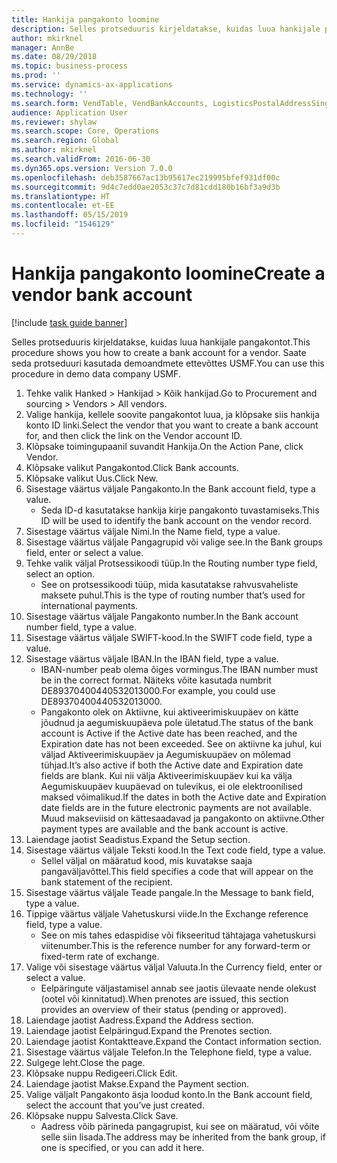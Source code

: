 ```yaml
---
title: Hankija pangakonto loomine
description: Selles protseduuris kirjeldatakse, kuidas luua hankijale pangakontot.
author: mkirknel
manager: AnnBe
ms.date: 08/29/2018
ms.topic: business-process
ms.prod: ''
ms.service: dynamics-ax-applications
ms.technology: ''
ms.search.form: VendTable, VendBankAccounts, LogisticsPostalAddressSingle
audience: Application User
ms.reviewer: shylaw
ms.search.scope: Core, Operations
ms.search.region: Global
ms.author: mkirknel
ms.search.validFrom: 2016-06-30
ms.dyn365.ops.version: Version 7.0.0
ms.openlocfilehash: deb3587667ac13b95617ec219995bfef931df00c
ms.sourcegitcommit: 9d4c7edd0ae2053c37c7d81cdd180b16bf3a9d3b
ms.translationtype: HT
ms.contentlocale: et-EE
ms.lasthandoff: 05/15/2019
ms.locfileid: "1546129"
---
```

# <a name="create-a-vendor-bank-account"></a><span data-ttu-id="9161d-103">Hankija pangakonto loomine</span><span class="sxs-lookup"><span data-stu-id="9161d-103">Create a vendor bank account</span></span>

[!include [task guide banner](../../includes/task-guide-banner.md)]

<span data-ttu-id="9161d-104">Selles protseduuris kirjeldatakse, kuidas luua hankijale pangakontot.</span><span class="sxs-lookup"><span data-stu-id="9161d-104">This procedure shows you how to create a bank account for a vendor.</span></span> <span data-ttu-id="9161d-105">Saate seda protseduuri kasutada demoandmete ettevõttes USMF.</span><span class="sxs-lookup"><span data-stu-id="9161d-105">You can use this procedure in demo data company USMF.</span></span>

1. <span data-ttu-id="9161d-106">Tehke valik Hanked > Hankijad > Kõik hankijad.</span><span class="sxs-lookup"><span data-stu-id="9161d-106">Go to Procurement and sourcing > Vendors > All vendors.</span></span>
2. <span data-ttu-id="9161d-107">Valige hankija, kellele soovite pangakontot luua, ja klõpsake siis hankija konto ID linki.</span><span class="sxs-lookup"><span data-stu-id="9161d-107">Select the vendor that you want to create a bank account for, and then click the link on the Vendor account ID.</span></span>
3. <span data-ttu-id="9161d-108">Klõpsake toimingupaanil suvandit Hankija.</span><span class="sxs-lookup"><span data-stu-id="9161d-108">On the Action Pane, click Vendor.</span></span>
4. <span data-ttu-id="9161d-109">Klõpsake valikut Pangakontod.</span><span class="sxs-lookup"><span data-stu-id="9161d-109">Click Bank accounts.</span></span>
5. <span data-ttu-id="9161d-110">Klõpsake valikut Uus.</span><span class="sxs-lookup"><span data-stu-id="9161d-110">Click New.</span></span>
6. <span data-ttu-id="9161d-111">Sisestage väärtus väljale Pangakonto.</span><span class="sxs-lookup"><span data-stu-id="9161d-111">In the Bank account field, type a value.</span></span>
    * <span data-ttu-id="9161d-112">Seda ID-d kasutatakse hankija kirje pangakonto tuvastamiseks.</span><span class="sxs-lookup"><span data-stu-id="9161d-112">This ID will be used to identify the bank account on the vendor record.</span></span>  
7. <span data-ttu-id="9161d-113">Sisestage väärtus väljale Nimi.</span><span class="sxs-lookup"><span data-stu-id="9161d-113">In the Name field, type a value.</span></span>
8. <span data-ttu-id="9161d-114">Sisestage väärtus väljale Pangagrupid või valige see.</span><span class="sxs-lookup"><span data-stu-id="9161d-114">In the Bank groups field, enter or select a value.</span></span>
9. <span data-ttu-id="9161d-115">Tehke valik väljal Protsessikoodi tüüp.</span><span class="sxs-lookup"><span data-stu-id="9161d-115">In the Routing number type field, select an option.</span></span>
    * <span data-ttu-id="9161d-116">See on protsessikoodi tüüp, mida kasutatakse rahvusvaheliste maksete puhul.</span><span class="sxs-lookup"><span data-stu-id="9161d-116">This is the type of routing number that’s used for international payments.</span></span>  
10. <span data-ttu-id="9161d-117">Sisestage väärtus väljale Pangakonto number.</span><span class="sxs-lookup"><span data-stu-id="9161d-117">In the Bank account number field, type a value.</span></span>
11. <span data-ttu-id="9161d-118">Sisestage väärtus väljale SWIFT-kood.</span><span class="sxs-lookup"><span data-stu-id="9161d-118">In the SWIFT code field, type a value.</span></span>
12. <span data-ttu-id="9161d-119">Sisestage väärtus väljale IBAN.</span><span class="sxs-lookup"><span data-stu-id="9161d-119">In the IBAN field, type a value.</span></span>
    * <span data-ttu-id="9161d-120">IBAN-number peab olema õiges vormingus.</span><span class="sxs-lookup"><span data-stu-id="9161d-120">The IBAN number must be in the correct format.</span></span> <span data-ttu-id="9161d-121">Näiteks võite kasutada numbrit DE89370400440532013000.</span><span class="sxs-lookup"><span data-stu-id="9161d-121">For example, you could use DE89370400440532013000.</span></span>  
    * <span data-ttu-id="9161d-122">Pangakonto olek on Aktiivne, kui aktiveerimiskuupäev on kätte jõudnud ja aegumiskuupäeva pole ületatud.</span><span class="sxs-lookup"><span data-stu-id="9161d-122">The status of the bank account is Active if the Active date has been reached, and the Expiration date has not been exceeded.</span></span> <span data-ttu-id="9161d-123">See on aktiivne ka juhul, kui väljad Aktiveerimiskuupäev ja Aegumiskuupäev on mõlemad tühjad.</span><span class="sxs-lookup"><span data-stu-id="9161d-123">It’s also active if both the Active date and Expiration date fields are blank.</span></span> <span data-ttu-id="9161d-124">Kui nii välja Aktiveerimiskuupäev kui ka välja Aegumiskuupäev kuupäevad on tulevikus, ei ole elektroonilised maksed võimalikud.</span><span class="sxs-lookup"><span data-stu-id="9161d-124">If the dates in both the Active date and Expiration date fields are in the future electronic payments are not available.</span></span> <span data-ttu-id="9161d-125">Muud makseviisid on kättesaadavad ja pangakonto on aktiivne.</span><span class="sxs-lookup"><span data-stu-id="9161d-125">Other payment types are available and the bank account is active.</span></span>  
13. <span data-ttu-id="9161d-126">Laiendage jaotist Seadistus.</span><span class="sxs-lookup"><span data-stu-id="9161d-126">Expand the Setup section.</span></span>
14. <span data-ttu-id="9161d-127">Sisestage väärtus väljale Teksti kood.</span><span class="sxs-lookup"><span data-stu-id="9161d-127">In the Text code field, type a value.</span></span>
    * <span data-ttu-id="9161d-128">Sellel väljal on määratud kood, mis kuvatakse saaja pangaväljavõttel.</span><span class="sxs-lookup"><span data-stu-id="9161d-128">This field specifies a code that will appear on the bank statement of the recipient.</span></span>  
15. <span data-ttu-id="9161d-129">Sisestage väärtus väljale Teade pangale.</span><span class="sxs-lookup"><span data-stu-id="9161d-129">In the Message to bank field, type a value.</span></span>
16. <span data-ttu-id="9161d-130">Tippige väärtus väljale Vahetuskursi viide.</span><span class="sxs-lookup"><span data-stu-id="9161d-130">In the Exchange reference field, type a value.</span></span>
    * <span data-ttu-id="9161d-131">See on mis tahes edaspidise või fikseeritud tähtajaga vahetuskursi viitenumber.</span><span class="sxs-lookup"><span data-stu-id="9161d-131">This is the reference number for any forward-term or fixed-term rate of exchange.</span></span>  
17. <span data-ttu-id="9161d-132">Valige või sisestage väärtus väljal Valuuta.</span><span class="sxs-lookup"><span data-stu-id="9161d-132">In the Currency field, enter or select a value.</span></span>
    * <span data-ttu-id="9161d-133">Eelpäringute väljastamisel annab see jaotis ülevaate nende olekust (ootel või kinnitatud).</span><span class="sxs-lookup"><span data-stu-id="9161d-133">When prenotes are issued, this section provides an overview of their status (pending or approved).</span></span>  
18. <span data-ttu-id="9161d-134">Laiendage jaotist Aadress.</span><span class="sxs-lookup"><span data-stu-id="9161d-134">Expand the Address section.</span></span>
19. <span data-ttu-id="9161d-135">Laiendage jaotist Eelpäringud.</span><span class="sxs-lookup"><span data-stu-id="9161d-135">Expand the Prenotes section.</span></span>
20. <span data-ttu-id="9161d-136">Laiendage jaotist Kontaktteave.</span><span class="sxs-lookup"><span data-stu-id="9161d-136">Expand the Contact information section.</span></span>
21. <span data-ttu-id="9161d-137">Sisestage väärtus väljale Telefon.</span><span class="sxs-lookup"><span data-stu-id="9161d-137">In the Telephone field, type a value.</span></span>
22. <span data-ttu-id="9161d-138">Sulgege leht.</span><span class="sxs-lookup"><span data-stu-id="9161d-138">Close the page.</span></span>
23. <span data-ttu-id="9161d-139">Klõpsake nuppu Redigeeri.</span><span class="sxs-lookup"><span data-stu-id="9161d-139">Click Edit.</span></span>
24. <span data-ttu-id="9161d-140">Laiendage jaotist Makse.</span><span class="sxs-lookup"><span data-stu-id="9161d-140">Expand the Payment section.</span></span>
25. <span data-ttu-id="9161d-141">Valige väljalt Pangakonto äsja loodud konto.</span><span class="sxs-lookup"><span data-stu-id="9161d-141">In the Bank  account field, select the account that you’ve just created.</span></span>
26. <span data-ttu-id="9161d-142">Klõpsake nuppu Salvesta.</span><span class="sxs-lookup"><span data-stu-id="9161d-142">Click Save.</span></span>
    * <span data-ttu-id="9161d-143">Aadress võib pärineda pangagrupist, kui see on määratud, või võite selle siin lisada.</span><span class="sxs-lookup"><span data-stu-id="9161d-143">The address may be inherited from the bank group, if one is specified, or you can add it here.</span></span>  

